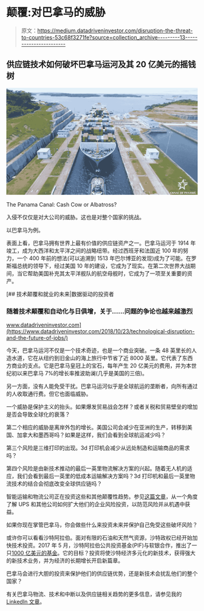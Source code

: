 # 颠覆:对巴拿马的威胁

> 原文：<https://medium.datadriveninvestor.com/disruption-the-threat-to-countries-53c68f3271fe?source=collection_archive---------13----------------------->

## 供应链技术如何破坏巴拿马运河及其 20 亿美元的摇钱树

![](img/1c01692f8924d26bc9ed5729ebc85c09.png)

The Panama Canal: Cash Cow or Albatross?

入侵不仅仅是对大公司的威胁。这也是对整个国家的挑战。

以巴拿马为例。

表面上看，巴拿马拥有世界上最有价值的供应链资产之一。巴拿马运河于 1914 年竣工，成为大西洋和太平洋之间的战略纽带。经过西班牙和法国近 100 年的努力，一个 400 年前的想法(可以追溯到 1513 年巴尔博亚的发现)成为了可能。在罗斯福总统的领导下，经过美国 10 年的建设，它成为了现实。在第二次世界大战期间，当它帮助美国补充其太平洋舰队的航空母舰时，它成为了一项至关重要的资产。

[](https://www.datadriveninvestor.com/2018/10/23/technological-disruption-and-the-future-of-jobs/) [## 技术颠覆和就业的未来|数据驱动的投资者

### 随着技术颠覆和自动化与日俱增，关于……问题的争论也越来越激烈

www.datadriveninvestor.com](https://www.datadriveninvestor.com/2018/10/23/technological-disruption-and-the-future-of-jobs/) 

今天，巴拿马运河不仅是一个技术奇迹，也是一个商业突破。一条 48 英里长的人造水道，它在从纽约到旧金山的海上旅行中节省了近 8000 英里。它代表了东西方商业的支点。它是巴拿马皇冠上的宝石，每年产生 20 亿美元的费用，并为本世纪初以来巴拿马 7%的增长率推波助澜(几乎是美国的三倍)。

另一方面，没有人能免受干扰。巴拿马运河似乎是全球航运的垄断者，向所有通过的人收取通行费。但它也面临威胁。

一个威胁是保护主义的抬头。如果爆发贸易战会怎样？或者关税和贸易壁垒的增加是否会导致全球化的衰落？

第二个相应的威胁是离岸外包的增长。美国公司会减少在亚洲的生产，转移到美国、加拿大和墨西哥吗？如果是这样，我们会看到全球航运减少吗？

第三个风险是三维打印的出现。3d 打印机会减少从远处制造和运输商品的需求吗？

第四个风险是由新技术推动的最后一英里物流解决方案的兴起。随着无人机的适应，我们会看到最后一英里的低成本运输解决方案吗？3d 打印机和最后一英里物流技术的结合会彻底改变全球供应链吗？

智能运输和物流公司正在投资这些和其他颠覆性趋势。参见[这篇文章](http://fortune.com/2017/02/15/disruption-corporations-venture-capital-investing/)，从一个角度了解 UPS 和其他公司如何扩大他们的企业风险投资，以防范风险并从机遇中获益。

如果你现在掌管巴拿马，你会做些什么来投资未来并保护自己免受这些破坏风险？

或许你可以看看沙特阿拉伯。面对有限的石油和天然气资源，沙特政权已经开始加快技术投资。2017 年 5 月，沙特阿拉伯公共投资基金(PIF)与软银合作，推出了一只[1000 亿美元的基金](http://www.reuters.com/article/us-softbank-visionfund-launch-idUSKCN18G0NP)。它的目标？投资将使沙特经济多元化的新技术，获得强大的新技术业务，并为经济的长期增长开启新篇章。

巴拿马会进行大胆的投资来保护他们的供应链优势，还是新技术会扰乱他们的整个国家？

有关巴拿马物流、技术和中断以及供应链相关趋势的更多信息，请参见我的 [LinkedIn 文章](https://www.linkedin.com/pulse/supply-chain-disruption-panama-ben-gordon/)。